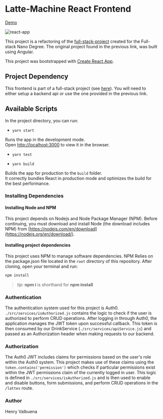 # Latte-Machine React Frontend

[Demo](henryis.me/lattes)

![react-app](https://github.com/henryvalbuena/latte-machine/blob/master/frontend_react.gif)

This project is a refactoring of the [full-stack-project](https://github.com/henryvalbuena/full-stack-project) created for the Full-stack Nano Degree. The original project found in the previous link, was built using Angular.

This project was bootstrapped with [Create React App](https://github.com/facebook/create-react-app).

## Project Dependency

This frontend is part of a full-stack project (see [here](https://github.com/henryvalbuena/full-stack-project)). You will need to either setup a backend api or use the one provided in the previous link.

## Available Scripts

In the project directory, you can run:

-  `yarn start`

Runs the app in the development mode.<br />
Open [http://localhost:3000](http://localhost:3000) to view it in the browser.

-  `yarn test`

-  `yarn build`

Builds the app for production to the `build` folder.<br />
It correctly bundles React in production mode and optimizes the build for the best performance.

### Installing Dependencies

#### Installing Node and NPM

This project depends on Nodejs and Node Package Manager (NPM). Before continuing, you must download and install Node (the download includes NPM) from [https://nodejs.com/en/download](https://nodejs.org/en/download/).

#### Installing project dependencies

This project uses NPM to manage software dependencies. NPM Relies on the package.json file located in the `root` directory of this repository. After cloning, open your terminal and run:

```bash
npm install
```

>_tip_: **npm i** is shorthand for **npm install**

### Authentication

The authentication system used for this project is Auth0. `./src/services/isAuthorized.js` contains the logic to check if the user is authorized to perform CRUD operations. After logging in through Auth0, the application manages the JWT token upon successful callback. This token is then consumed by our DrinkService (`./src/services/apiService.js`) and passed as an Authorization header when making requests to our backend.

### Authorization

The Auth0 JWT includes claims for permissions based on the user's role within the Auth0 system. This project makes use of these claims using the `token.contains('permission')` which checks if particular permissions exist within the JWT permissions claim of the currently logged in user. This logic is defined in  `./src/services/isAuthorized.js` and is then used to enable and disable buttons, form submissions, and perform CRUD operations in the `/lattes` route.

### Author
Henry Valbuena